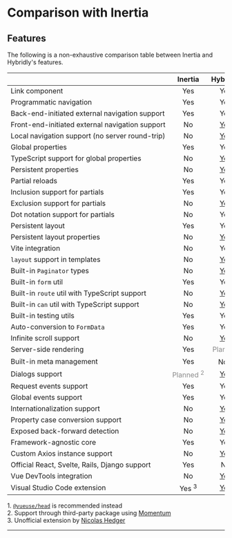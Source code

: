 # Comparison with Inertia

## Features

The following is a non-exhaustive comparison table between Inertia and Hybridly's features.

|                                                 |                      Inertia                      |                       Hybridly                        |
| ----------------------------------------------- | :-----------------------------------------------: | :---------------------------------------------------: |
| Link component                                  |                        Yes                        |                          Yes                          |
| Programmatic navigation                         |                        Yes                        |                          Yes                          |
| Back-end-initiated external navigation support  |                        Yes                        |                          Yes                          |
| Front-end-initiated external navigation support |            <span class="no">No</span>             |        [Yes](../api/router/utils.md#external)         |
| Local navigation support (no server round-trip) |            <span class="no">No</span>             |          [Yes](../api/router/utils.md#local)          |
| Global properties                               |                        Yes                        |                          Yes                          |
| TypeScript support for global properties        |            <span class="no">No</span>             |   [Yes](./global-properties.md#typescript-support)    |
| Persistent properties                           |            <span class="no">No</span>             |           [Yes](./persistent-properties.md)           |
| Partial reloads                                 |                        Yes                        |                          Yes                          |
| Inclusion support for partials                  |                        Yes                        |                          Yes                          |
| Exclusion support for partials                  |            <span class="no">No</span>             |        [Yes](../api/router/options.md#except)         |
| Dot notation support for partials               |            <span class="no">No</span>             |                          Yes                          |
| Persistent layout                               |                        Yes                        |                          Yes                          |
| Persistent layout properties                    |            <span class="no">No</span>             | [Yes](../api/composables/define-layout-properties.md) |
| Vite integration                                |            <span class="no">No</span>             |                          Yes                          |
| `layout` support in templates                   |            <span class="no">No</span>             |             [Yes](../api/vite/layout.md)              |
| Built-in `Paginator` types                      |            <span class="no">No</span>             |            [Yes](./responses.md#overview)             |
| Built-in `form` util                            |                        Yes                        |                          Yes                          |
| Built-in `route` util with TypeScript support   |            <span class="no">No</span>             |             [Yes](../api/utils/route.md)              |
| Built-in `can` util with TypeScript support     |            <span class="no">No</span>             |              [Yes](../api/utils/can.md)               |
| Built-in testing utils                          |                        Yes                        |                          Yes                          |
| Auto-conversion to `FormData`                   |                        Yes                        |                          Yes                          |
| Infinite scroll support                         |            <span class="no">No</span>             |      [Yes](../api/router/options.md#preserveurl)      |
| Server-side rendering                           |                        Yes                        |         <span class="planned">Planned</span>          |
| Built-in meta management                        |                        Yes                        |        <span class="no">No <sup>1</sup></span>        |
| Dialogs support                                 | <span class="planned">Planned <sup>2</sup></span> |              [Yes](../guide/dialogs.md)               |
| Request events support                          |                        Yes                        |                          Yes                          |
| Global events support                           |                        Yes                        |                          Yes                          |
| Internationalization support                    |            <span class="no">No</span>             |                [Yes](../guide/i18n.md)                |
| Property case conversion support                |            <span class="no">No</span>             |          [Yes](../guide/case-conversion.md)           |
| Exposed back-forward detection                  |            <span class="no">No</span>             |     [Yes](../api/composables/use-back-forward.md)     |
| Framework-agnostic core                         |                        Yes                        |                          Yes                          |
| Custom Axios instance support                   |            <span class="no">No</span>             |   [Yes](../api/utils/initialize-hybridly.md#axios)    |
| Official React, Svelte, Rails, Django support   |                        Yes                        |              <span class="no">No</span>               |
| Vue DevTools integration                        |            <span class="no">No</span>             |                 [Yes](./devtools.md)                  |
| Visual Studio Code extension                    |                 Yes <sup>3</sup>                  |            [Yes](./visual-studio-code.md)             |

<div class="opacity-80">
  1. <a href="https://github.com/vueuse/head"><code>@vueuse/head</code></a> is recommended instead <br />
  2. Support through third-party package using <a href="https://github.com/lepikhinb/momentum-modal">Momentum</a> <br />
  3. Unofficial extension by <a href="https://twitter.com/nicolashedger">Nicolas Hedger</a>
</div>

<style>
table a {
  @apply underline decoration-dashed decoration-offset-4;
}

.no {
  @apply font-medium dark:text-red-400/50 text-red-700/50;
}

.planned {
  opacity: .5;
}

tbody > tr > td {
  width: 100%;
  white-space: nowrap;
}
</style>
****
